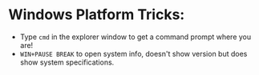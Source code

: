 # Windows Platform Tricks:

- Type `cmd` in the explorer window to get a command prompt where you are!
- `WIN+PAUSE BREAK` to open system info, doesn't show version but does show system specifications.
